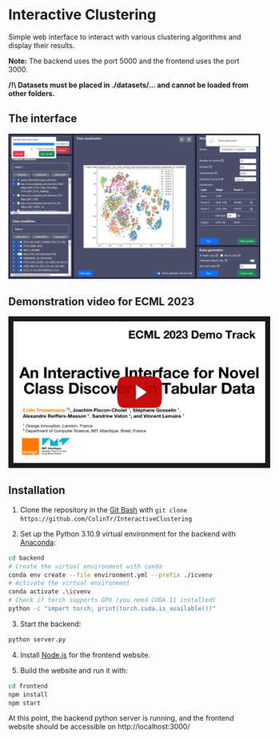 # Interactive Clustering

Simple web interface to interact with various clustering algorithms and display their results.

**Note:** The backend uses the port 5000 and the frontend uses the port 3000.

**/!\ Datasets must be placed in ./datasets/... and cannot be loaded from other folders.**

## The interface

![Example interface](example_interface.png "Example interface")


## Demonstration video for ECML 2023

<a href="http://www.youtube.com/watch?feature=player_embedded&v=W7ru8NHPj-8&cc_load_policy=1" target="_blank">
 <img src="youtube_thumbnail.png" alt="Watch the video" border="10" />
</a>


## Installation

1) Clone the repository in the [Git Bash](https://git-scm.com/downloads) with `git clone https://github.com/ColinTr/InteractiveClustering`

2) Set up the Python 3.10.9 virtual environment for the backend with [Anaconda](https://docs.anaconda.com/anaconda/install/index.html):
```bash
cd backend
# Create the virtual environment with conda
conda env create --file environment.yml --prefix ./icvenv
# Activate the virtual environment
conda activate .\icvenv
# Check if torch supports GPU (you need CUDA 11 installed)
python -c "import torch; print(torch.cuda.is_available())"
```

3) Start the backend:
```bash
python server.py
```

4) Install [Node.js](https://nodejs.org/en/) for the frontend website.

5) Build the website and run it with:

```bash
cd frontend
npm install
npm start
```

At this point, the backend python server is running, and the frontend website should be accessible on http://localhost:3000/
